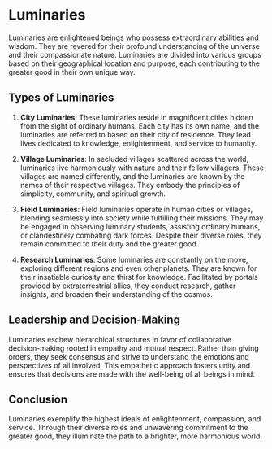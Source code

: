 # Luminaries

Luminaries are enlightened beings who possess extraordinary abilities and wisdom. They are revered for their profound understanding of the universe and their compassionate nature. Luminaries are divided into various groups based on their geographical location and purpose, each contributing to the greater good in their own unique way.

## Types of Luminaries

1. **City Luminaries**: These luminaries reside in magnificent cities hidden from the sight of ordinary humans. Each city has its own name, and the luminaries are referred to based on their city of residence. They lead lives dedicated to knowledge, enlightenment, and service to humanity.

2. **Village Luminaries**: In secluded villages scattered across the world, luminaries live harmoniously with nature and their fellow villagers. These villages are named differently, and the luminaries are known by the names of their respective villages. They embody the principles of simplicity, community, and spiritual growth.

3. **Field Luminaries**: Field luminaries operate in human cities or villages, blending seamlessly into society while fulfilling their missions. They may be engaged in observing luminary students, assisting ordinary humans, or clandestinely combating dark forces. Despite their diverse roles, they remain committed to their duty and the greater good.

4. **Research Luminaries**: Some luminaries are constantly on the move, exploring different regions and even other planets. They are known for their insatiable curiosity and thirst for knowledge. Facilitated by portals provided by extraterrestrial allies, they conduct research, gather insights, and broaden their understanding of the cosmos.

## Leadership and Decision-Making

Luminaries eschew hierarchical structures in favor of collaborative decision-making rooted in empathy and mutual respect. Rather than giving orders, they seek consensus and strive to understand the emotions and perspectives of all involved. This empathetic approach fosters unity and ensures that decisions are made with the well-being of all beings in mind.

## Conclusion

Luminaries exemplify the highest ideals of enlightenment, compassion, and service. Through their diverse roles and unwavering commitment to the greater good, they illuminate the path to a brighter, more harmonious world.
